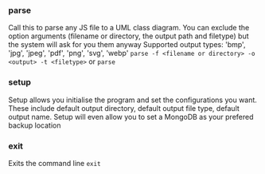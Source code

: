 ### parse
Call this to parse any JS file to a UML class diagram. You can exclude the option arguments (filename or directory, the output path and filetype) but the system will ask for you them anyway
Supported output types: 'bmp', 'jpg', 'jpeg', 'pdf', 'png', 'svg', 'webp'
    `parse -f <filename or directory> -o <output> -t <filetype>`
    or
    `parse`

### setup
Setup allows you initialise the program and set the configurations you want. These include default output directory, default output file type, default output name. Setup will even allow you to set a MongoDB as your prefered backup location

### exit
Exits the command line
    `exit`